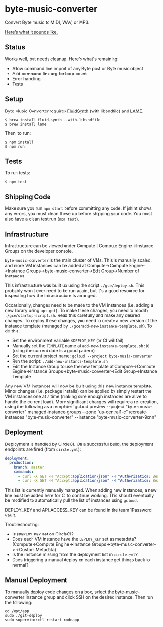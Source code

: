 # byte-music-converter

Convert Byte music to MIDI, WAV, or MP3.

<a href="https://clyp.it/u40dl3tr">Here's what it sounds like.</a>


## Status

Works well, but needs cleanup. Here's what's remaining:

- Allow command line import of any Byte post or Byte music object
- Add command line arg for loop count
- Error handling
- Tests


## Setup

Byte Music Converter requires <a href="http://www.fluidsynth.org">FluidSynth</a> (with libsndfile) and <a href="http://lame.sourceforge.net">LAME</a>.

```
$ brew install fluid-synth --with-libsndfile
$ brew install lame
```

Then, to run:

```
$ npm install
$ npm run
```


## Tests

To run tests:

```
$ npm test
```


## Shipping Code
Make sure you run `npm start` before committing any code. If jshint shows any errors, you must clean these up before shipping your code. You must also have a clean test run (`npm test`).


## Infrastructure
Infrastructure can be viewed under Compute->Compute Engine->Instance Groups on the developer console.

`byte-music-converter` is the main cluster of VMs. This is manually scaled, and more VM instances can be added at Compute->Compute Engine->Instance Groups->byte-music-converter->Edit Group->Number of Instances.

This infrastructure was built up using the script `./gce/deploy.sh`. This probably won't ever need to be run again, but it's a good resource for inspecting how the infrastructure is arranged.

Occasionally, changes need to be made to the VM instances (i.e. adding a new library using `apt-get`). To make these changes, you need to modify `./gce/startup-script.sh`. Read this carefully and make any desired changes. To deploy these changes, you need to create a new version of the instance template (managed by `./gce/add-new-instance-template.sh`). To do this:

* Set the environment variable `$DEPLOY_KEY` (or CI will fail)
* Manually set the `TEMPLATE` name at `add-new-instance-template.sh:10` (using the current date is a good pattern)
* Set the current project name: `gcloud --project byte-music-converter`
* Run the script: `./add-new-instance-template.sh`
* Edit the Instance Group to use the new template at Compute->Compute Engine->Instance Groups->byte-music-converter->Edit Group->Instance Template

Any new VM instances will now be built using this new instance template. Minor changes (i.e. package installs) can be applied by simply restart the VM instances one at a time (making sure enough instances are alive to handle the current load). More significant changes will require a re–creation, using the following as a template:
`gcloud preview --project "byte-music-converter" managed-instance-groups --zone "us-central1-c" recreate-instances "byte-music-converter" --instance "byte-music-converter-9xnn"

## Deployment
Deployment is handled by CircleCI. On a successful build, the deployment endpoints are fired (from `circle.yml`):

```yaml
deployment:
  production:
    branch: master
    commands:
      - curl -X GET -H "Accept:application/json" -H "Authorization: Bearer $DEPLOY_KEY" http://146.148.37.66:3000/_ah/deploy
      - curl -X GET -H "Accept:application/json" -H "Authorization: Bearer $DEPLOY_KEY" http://104.154.51.185:3000/_ah/deploy
```

This list is currently manually managed. When adding new instances, a new line must be added here for CI to continue working. This should eventually be modified to automatically pull the list of instances using `gcloud`.

DEPLOY_KEY and API_ACCESS_KEY can be found in the team 1Password vault.

Troubleshooting:

* Is `$DEPLOY_KEY` set on CircleCI?
* Does each VM instance have the `DEPLOY_KEY` set as metadata? (Compute->Compute Engine->Instance Groups->byte-music-converter-><instance name>->Custom Metadata)
* Is the instance missing from the deployment list in `circle.yml`?
* Does triggering a manual deploy on each instance get things back to normal?


## Manual Deployment
To manually deploy code changes on a box, select the byte-music-converter instance group and click SSH on the desired instance. Then run the following:

```
cd /opt/app
sudo ./git-deploy
sudo supervisorctl restart nodeapp
```
